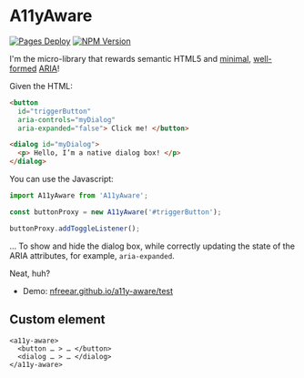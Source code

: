 
# A11yAware

[![Pages Deploy][ci-badge]][ci]
[![NPM Version][npm-badge]][npm]

I'm the micro-library that rewards semantic HTML5 and [minimal][rule1], [well-formed][conform] [ARIA][]!

Given the HTML:

```html
<button
  id="triggerButton"
  aria-controls="myDialog"
  aria-expanded="false"> Click me! </button>

<dialog id="myDialog">
  <p> Hello, I’m a native dialog box! </p>
</dialog>
```

You can use the Javascript:

```js
import A11yAware from 'A11yAware';

const buttonProxy = new A11yAware('#triggerButton');

buttonProxy.addToggleListener();
```

… To show and hide the dialog box, while correctly updating the state of the ARIA attributes, for example, `aria-expanded`.

Neat, huh?

* Demo: [nfreear.github.io/a11y-aware/test][ghp]

## Custom element

```
<a11y-aware>
  <button … > … </button>
  <dialog … > … </dialog>
</a11y-aware>
```

[ghp]: https://nfreear.github.io/a11y-aware/test/good.html
[rule1]: https://www.w3.org/TR/using-aria/#rule1
  "First rule of ARIA - Don't use ARIA!"
[guide]: https://www.w3.org/TR/html-aria/#author-guidance-to-avoid-incorrect-use-of-aria
[conform]: https://www.w3.org/TR/html-aria/#docconformance
  "ARIA in HTML: Document conformance…"
[aria]: https://www.w3.org/TR/wai-aria-1.2/
  "Accessible Rich Internet Applications (WAI-ARIA) 1.2, W3C Recommendation, 06 June 2023"
[pen]: https://codepen.io/nfreear/pen/VwoeGpx
[accname]: https://github.com/google/accessible-name
[dom-accessibility-api]: https://github.com/eps1lon/dom-accessibility-api

[ci]: https://github.com/nfreear/a11y-aware/actions/workflows/node.js.yml
[ci-badge]: https://github.com/nfreear/a11y-aware/actions/workflows/node.js.yml/badge.svg
[npm]: https://www.npmjs.com/package/a11y-aware
[npm-badge]: https://img.shields.io/npm/v/a11y-aware
